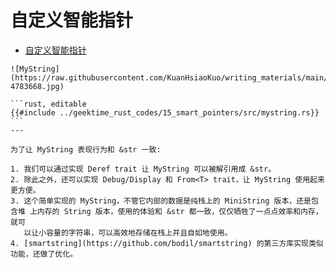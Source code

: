 # 自定义智能指针

<!--ts-->
* [自定义智能指针](#自定义智能指针)

<!-- Created by https://github.com/ekalinin/github-markdown-toc -->
<!-- Added by: runner, at: Sat Oct 22 02:45:07 UTC 2022 -->

<!--te-->

~~~admonish info title='MyString结构示意图' collapsible=true
![MyString](https://raw.githubusercontent.com/KuanHsiaoKuo/writing_materials/main/imgs/15%EF%BD%9C%E6%95%B0%E6%8D%AE%E7%BB%93%E6%9E%84%EF%BC%9A%E8%BF%99%E4%BA%9B%E6%B5%93%E7%9C%89%E5%A4%A7%E7%9C%BC%E7%9A%84%E7%BB%93%E6%9E%84%E7%AB%9F%E7%84%B6%E9%83%BD%E6%98%AF%E6%99%BA%E8%83%BD%E6%8C%87%E9%92%88%EF%BC%9F-4783668.jpg)
~~~

~~~admonish info title='MyString实现代码' collapsible=true
```rust, editable
{{#include ../geektime_rust_codes/15_smart_pointers/src/mystring.rs}}
```
---

为了让 MyString 表现行为和 &str 一致:

1. 我们可以通过实现 Deref trait 让 MyString 可以被解引用成 &str。
2. 除此之外，还可以实现 Debug/Display 和 From<T> trait，让 MyString 使用起来更方便。
3. 这个简单实现的 MyString，不管它内部的数据是纯栈上的 MiniString 版本，还是包含堆 上内存的 String 版本，使用的体验和 &str 都一致，仅仅牺牲了一点点效率和内存，就可
   以让小容量的字符串，可以高效地存储在栈上并且自如地使用。
4. [smartstring](https://github.com/bodil/smartstring) 的第三方库实现类似功能，还做了优化。
~~~
